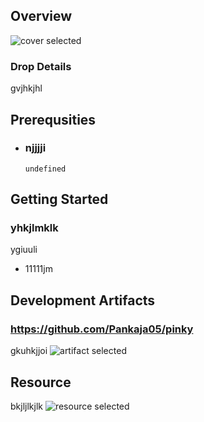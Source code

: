 
## Overview

![cover selected](./img/Dropdown1.png)

### Drop Details
gvjhkjhl

## Prerequsities

- ### njjjji
  ```shell
  undefined
  ```
      

## Getting Started
### yhkjlmklk
ygiuuli
- 11111jm

## Development Artifacts
### https://github.com/Pankaja05/pinky
gkuhkjjoi
![artifact selected](./img/undefined)

## Resource
bkjljlkjlk
![resource selected](./img/undefined)


    